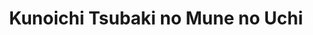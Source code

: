 --- 
title: "Kunoichi Tsubaki no Mune no Uchi"
publishdate: "2018-12-25T16:48:46+02:00"
src: "https://365manga.net/manga/kunoichi-tsubaki-no-mune-no-uchi"
image: "https://data.365manga.net/images/thumbnails/32711-kunoichi-tsubaki-no-mune-no-uchi.jpg"
description: " The plot centers on the titular Tsubaki Kunoichi, the best student in her school, and a curiosity that she cannot reveal."
---
